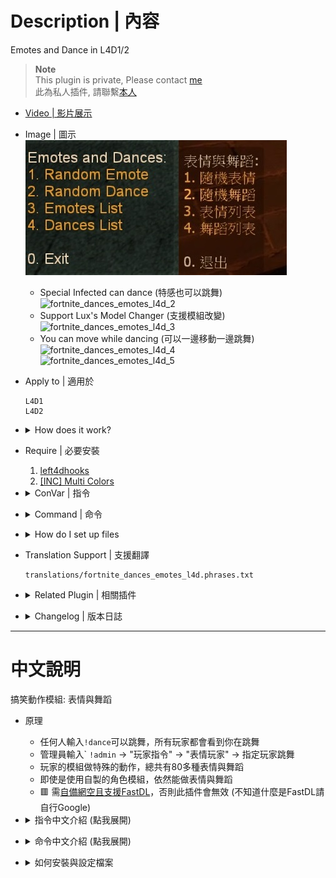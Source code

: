 # Description | 內容
Emotes and Dance in L4D1/2

> __Note__ <br/>
This plugin is private, Please contact [me](https://github.com/fbef0102/Game-Private_Plugin#私人插件列表-private-plugins-list)<br/>
此為私人插件, 請聯繫[本人](https://github.com/fbef0102/Game-Private_Plugin#私人插件列表-private-plugins-list)

* [Video | 影片展示](https://youtu.be/iIDv53oFaJE)

* Image | 圖示
	<br/>![fortnite_dances_emotes_l4d_1](image/fortnite_dances_emotes_l4d_1.jpg)
	* Special Infected can dance (特感也可以跳舞)
	<br/>![fortnite_dances_emotes_l4d_2](image/fortnite_dances_emotes_l4d_2.gif)
	* Support Lux's Model Changer (支援模組改變)
	<br/>![fortnite_dances_emotes_l4d_3](image/fortnite_dances_emotes_l4d_3.gif)
	* You can move while dancing (可以一邊移動一邊跳舞)
	<br/>![fortnite_dances_emotes_l4d_4](image/fortnite_dances_emotes_l4d_4.gif)
	<br/>![fortnite_dances_emotes_l4d_5](image/fortnite_dances_emotes_l4d_5.gif)

* Apply to | 適用於
	```
	L4D1
	L4D2
	```

* <details><summary>How does it work?</summary>

	* Everyone types ```!dance``` -> Enjoy, everyone can see you dance
	* Admin types ```!admin``` -> Player commands -> "Emote player" -> make player dance
	* 🟥 Prepare [your content-server for FastDL](https://developer.valvesoftware.com/wiki/FastDL), othersie this plugin will not work 
	* If you don't know what "FastDL" is, please google it
</details>

* Require | 必要安裝
	1. [left4dhooks](https://forums.alliedmods.net/showthread.php?t=321696)
	2. [[INC] Multi Colors](https://github.com/fbef0102/L4D1_2-Plugins/releases/tag/Multi-Colors)

* <details><summary>ConVar | 指令</summary>

	* cfg/sourcemod/fortnite_dances_emotes_l4d.cfg
		```php
		// Enable/Disable sounds for emotes/dances. (Needs to restart map)
		fortnite_dances_emotes_l4d_sounds "0"

		// Cooldown for emotes/dances in seconds. -1 or 0 = no cooldown.
		fortnite_dances_emotes_l4d_cooldown "2.0"

		// Sound volume for the emotes/dances. [0.0-1.0]
		fortnite_dances_emotes_l4d_sound_volume "1.0"

		// Players with these flags have access to use emotes menu. (Empty = Everyone, -1: Nobody)
		fortnite_dances_emotes_l4d_flag_emote_menu ""

		// Players with these flags have access to use dances menu. (Empty = Everyone, -1: Nobody)
		fortnite_dances_emotes_l4d_flag_dance_menu ""

		// If 1, Hide weapons when dancing
		fortnite_dances_emotes_l4d_hide_weapons "1"

		// If 1, Hide enemy players when dancing
		fortnite_dances_emotes_l4d_hide_enemies "0"

		// 0=Player can move while dancing
		// 1=Player can not move while dancing + teleport back to the exact position when he started to dance.
		fortnite_dances_emotes_l4d_teleportonend "0"

		// Sets the playback speed of the animation. [0.0-1.0]
		fortnite_dances_emotes_l4d_speed "0.80"

		// Player [1=Dance, 2=Emotes, 3=Random] when someone uses kit to heal him. (0=off)
		fortnite_dances_emotes_l4d_heal_dance "3"
		```
</details>

* <details><summary>Command | 命令</summary>
	
	* **Open Dance&Emote Menu**
		```php
		sm_dances
		sm_dance
		```

	* **Adm forces someone to dance, check source code to see Emote ID (Adm required: ADMFLAG_ROOT)**
		```php
		sm_setdances <#userid|name> [Emote ID]
		sm_setdance <#userid|name> [Emote ID]
		```
</details>

* <details><summary>How do I set up files</summary>

	1. Preparation
		* Download all files(addons, materials, models, and sound).
		* Put them in your game server
			* If L4D1, ```Left 4 Dead Dedicated Server/left4dead```
			* If L4D2, ```Left 4 Dead 2 Dedicated Server/left4dead2```
		* Prepare [your content-server for FastDL](https://developer.valvesoftware.com/wiki/FastDL), if you don't know what "FastDL" is, please google it

	2. Setup server to work with downloadable content
		* Write down in your ```cfg/server.cfg```:
			* If you are L4D1
			```php
			sm_cvar sv_allowdownload "1"
			sm_cvar sv_downloadurl "http://your-content-server.com/left4dead/"
			```
			* If you are L4D2
			```php
			sm_cvar sv_allowdownload "1"
			sm_cvar sv_downloadurl "http://your-content-server.com/left4dead2/"	
			```

	3. Uploading files to server.
		* Upload "models" and "sound" folder to content-server
			* If you are L4D1, ```your-content-server.com/left4dead/models/``` and ```your-content-server.com/left4dead/sound/```
			* If you are L4D2, ```your-content-server.com/left4dead2/models/``` and ```your-content-server.com/left4dead2/sound/```
		* Upload "models" and "sound" folder to game server.
			* If you are L4D1, ```Left 4 Dead Dedicated Server/left4dead```
			* If you are L4D2, ```Left 4 Dead 2 Dedicated Server/left4dead2```
		* Upload "models" and "sound" folder to your client's game folder (for test).
			* If you are L4D1, ```left 4 dead/left4dead/models/``` and ```left 4 dead/left4dead/sound/```
			* If you are L4D2, ```Left 4 Dead 2/left4dead2/models/``` and ```Left 4 Dead 2/left4dead2/sound/```

	4. Start the server and test
		* Launch your game, Options-> Multiplayer -> CUSTOM SERVER CONTENT -> Allow All
		<br/>![fortnite_dances_emotes_l4d_t0](image/fortnite_dances_emotes_l4d_t0.jpg)
		* Connect to server. 
		* Join survivor and type ```!dance```.

	5. Players should download custom mp3 files when connecting to your server
		<br/>![fortnite_dances_emotes_l4d_t1](image/fortnite_dances_emotes_l4d_t1.jpg)
</details>

* Translation Support | 支援翻譯
	```
	translations/fortnite_dances_emotes_l4d.phrases.txt
	```

* <details><summary>Related Plugin | 相關插件</summary>

	1. [Lux's Model Changer](https://github.com/fbef0102/L4D1_2-Plugins/tree/master/Luxs-Model-Changer): LMC Allows you to use most models with most characters
		* 可以自由變成其他角色或NPC的模組
	2. [l4d_MusicMapStart](https://github.com/fbef0102/L4D1_2-Plugins/tree/master/l4d_MusicMapStart): Download and play custom music in game
		* 回合開始播放音樂，使用!music點歌系統，可播放自製的音樂
	3. [map-decals](https://github.com/fbef0102/L4D1_2-Plugins/tree/master/map-decals): Allows admins to place any decals into the map that are defined in the the config and save them permanently for each map
		* 允許管理員將任何塗鴉放置在配置中定義的地圖中，並為每個地圖永久保存它們
</details>

* <details><summary>Changelog | 版本日誌</summary>

	* v1.7h (2025-1-31)
		* You can move and jump while dancing
		* Fixed stuck or falling if dance on the evelator or any other moving vehicle
	
	* v1.5h (2024-9-23)
		* Compatible with with "Lux's Model Changer"

	* v1.4h (2024-5-8)
		* Update Translation
		* Update cvars
		* Add api
		* Change plugin name

	* v1.3h (2024-4-1)
		* Update Translation
		* Update cmds
		* Add "Emote player" in admin menu under 'Player commands' category

	* v1.2h (2024-3-25)
		* Fixed camera stuck when player dies

	* v1.1h (2024-3-13)
		* Fixed infected flashight off after dance end
		* Add Gamedata
		* Support readyup

	* v1.0h (2024-3-1)
		* Require left4dhooks
		* Survivor can't dance if is incap, hanging from ledge or get pinned by infected
		* Infected can't dance if is dead, or pinning survivor
		* Update translation

	* v1.5.3 (2023-12-24)
		* Fixed crash in some custom maps

	* v1.5.2 (2023-11-10)
		* Fixed crash when other plugins trying to call "CreateFakeClient"

	* v1.5.1 (2023-10-20)
		* Ghost infected can not dance

	* v1.5.0 (2022-11-14)
		* Player dances when someone uses kit to heal him
		* fix translation error
		* fix file error
		* Compatibility support for SourceMod 1.11. Fixed various warnings.
		* Combine L4D1 and L4D2 required files
		* Add convar to disable dance dounce and stop downloading sound files

	* Original & Credit
		* [Original plugin by Kodua, Franc1sco franug, TheBO$$, Foxhound](https://forums.alliedmods.net/showpost.php?p=2712458&postcount=163)
</details>

- - - -
# 中文說明
搞笑動作模組: 表情與舞蹈

* 原理
	* 任何人輸入```!dance```可以跳舞，所有玩家都會看到你在跳舞
	* 管理員輸入` ```!admin``` -> "玩家指令" -> "表情玩家" -> 指定玩家跳舞
	* 玩家的模組做特殊的動作，總共有80多種表情與舞蹈
	* 即使是使用自製的角色模組，依然能做表情與舞蹈
	* 🟥 需[自備網空且支援FastDL](https://developer.valvesoftware.com/wiki/Zh/FastDL)，否則此插件會無效 (不知道什麼是FastDL請自行Google)

* <details><summary>指令中文介紹 (點我展開)</summary>

	* cfg/sourcemod/fortnite_dances_emotes_l4d.cfg
		```php
		// 0=關閉跳舞音樂, 1=啟動跳舞音樂 (需要重啟地圖才會生效)
		fortnite_dances_emotes_l4d_sounds "1"

		// 再次跳舞的CD時間, -1或0 = 無CD.
		fortnite_dances_emotes_l4d_cooldown "3.0"

		// 跳舞音樂的音量 [數值介於 0.0~1.0] (1.0是最大了)
		fortnite_dances_emotes_l4d_sound_volume "1.0"

		// 擁有這些權限的玩家，才可以使用表情 (留白 = 任何人都能, -1: 無人)
		fortnite_dances_emotes_l4d_flag_emote_menu ""

		// 擁有這些權限的玩家，才可以使用跳舞 (留白 = 任何人都能, -1: 無人)
		fortnite_dances_emotes_l4d_flag_dance_menu ""

		// 為1時，跳舞時隱藏武器
		fortnite_dances_emotes_l4d_hide_weapons "1"

		//為1時，跳舞時隱藏敵人
		fortnite_dances_emotes_l4d_hide_enemies "0"

		// 0=跳舞時可以移動
		// 1=跳舞時不可移動，跳舞完畢後回到原始的位置
		fortnite_dances_emotes_l4d_teleportonend "0"

		// 跳舞速度 [數值介於 0.0~1.0]
		fortnite_dances_emotes_l4d_speed "0.80"

		// 玩家被治療時，開始跳舞 [1=跳舞, 2=做表情, 3=隨機] (0=關閉這項功能)
		fortnite_dances_emotes_l4d_heal_dance "3"
		```
</details>

* <details><summary>命令中文介紹 (點我展開)</summary>
	
	* **打開跳舞選單**
		```php
		sm_dances
		sm_dance
		```

	* **管理員指定玩家強制跳舞 (權限: ADMFLAG_ROOT)**
		```php
		sm_setdances <#userid|name> [Emote ID]
		sm_setdance <#userid|name> [Emote ID]
		```
</details>

* <details><summary>如何安裝與設定檔案</summary>

	1. 準備清單
		* 下載所有文件（插件和模組檔案與音樂）。
		* 將它們放入遊戲伺服器資料夾中
			* 如果你是 L4D1，```Left 4 Dead Dedicated Server/left4dead```
			* 如果你是 L4D2，```Left 4 Dead 2 Dedicated Server/left4dead2```
		* 準備[你的網空並可以支援FastDL](https://developer.valvesoftware.com/wiki/Zh/FastDL), 不知道什麼是FastDL請自行Google
		
	2. 設置伺服器以處理可下載的內容
		* 寫入以下內容到```cfg/server.cfg```
			* 如果你是 L4D1
			```php
			sm_cvar sv_allowdownload "1"
			sm_cvar sv_downloadurl "http://your-content-server.com/left4dead/"
			```
			* 如果你是 L4D2
			```php
			sm_cvar sv_allowdownload "1"
			sm_cvar sv_downloadurl "http://your-content-server.com/left4dead2/"	
			```
		
	3. 上傳文件到伺服器。
		* 將"models" 和 "sound"資料夾上傳到網空伺服器
			* 如果你是 L4D1，```your-content-server.com/left4dead/models/``` 和 ```your-content-server.com/left4dead/sound/```
			* 如果你是 L4D2，```your-content-server.com/left4dead2/models/``` 和 ```your-content-server.com/left4dead2/sound/```
		* 將"models" 和 "sound"資料夾複製到您的伺服器資料夾上。
			* 如果你是 L4D1，```Left 4 Dead Dedicated Server/left4dead/models/``` 和 ```Left 4 Dead Dedicated Server/left4dead/sound/```
			* 如果你是 L4D2，```Left 4 Dead 2 Dedicated Server/left4dead2/models/``` 和 ```Left 4 Dead 2 Dedicated Server/left4dead/sound/```
		* 將"models" 和 "sound"資料夾上傳到您的遊戲本地資料夾（用於測試）。
			* 如果你是 L4D1，```left 4 dead/left4dead/models/``` 和 ```left 4 dead/left4dead/sound/```
			* 如果你是 L4D2，```Left 4 Dead 2/left4dead2/models/``` 和 ```Left 4 Dead 2/left4dead2/sound/```
		
	4. 啟動伺服器並測試
		* 打開你的遊戲，選項->多人連線->自訂伺服器內容->全部允許
		<br/>![zho/fortnite_dances_emotes_l4d_t0](image/zho/fortnite_dances_emotes_l4d_t0.jpg)
		* 連線到伺服器
		* 加入倖存者並輸入```!dance```，測試跳舞是否有動作

	5. 玩家加入伺服器時，會自動下載自製的音樂檔案
		<br/>![fortnite_dances_emotes_l4d_t1](image/fortnite_dances_emotes_l4d_t1.jpg)
</details>
